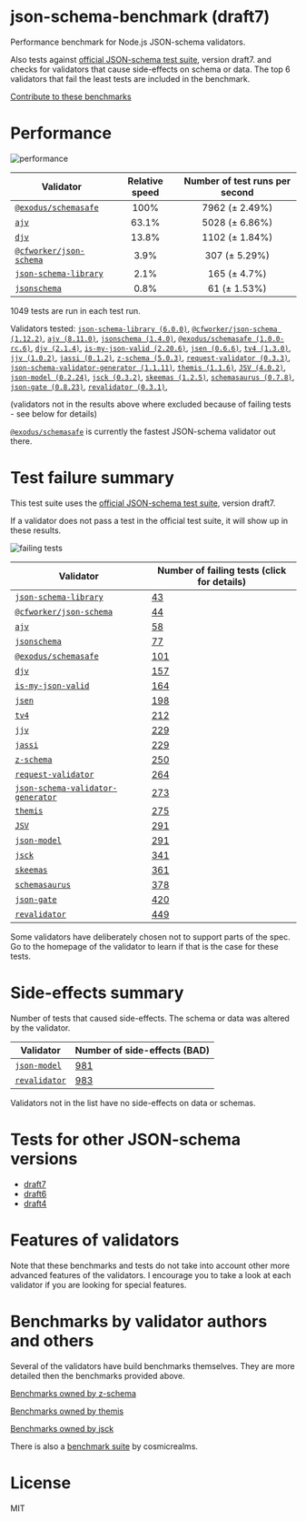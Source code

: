 # json-schema-benchmark (draft7)
Performance benchmark for Node.js JSON-schema validators. 

Also tests against [official JSON-schema test suite](https://github.com/json-schema/JSON-Schema-Test-Suite), version draft7. and checks
for validators that cause side-effects on schema or data. The top 6 validators that fail the least tests are included in the benchmark.

[Contribute to these benchmarks](https://github.com/ebdrup/json-schema-benchmark/blob/master/CONTRIBUTING.md)

# Performance

![performance](https://chart.googleapis.com/chart?chxt=x,y&cht=bhs&chco=76A4FB&chls=2.0&chbh=62,4,1&chs=600x416&chxl=-1:|@exodus&#x2F;schemasafe|ajv|djv|@cfworker&#x2F;json-schema|json-schema-library|jsonschema&chd=t:100,63.1,13.8,3.9,2.1,0.8)

|Validator|Relative speed|Number of test runs per second|
|---------|:------------:|:----------------------------:|
|[`@exodus/schemasafe`](https://github.com/ExodusMovement/schemasafe)|100%|7962 (± 2.49%)|
|[`ajv`](https://ajv.js.org)|63.1%|5028 (± 6.86%)|
|[`djv`](https://github.com/korzio/djv#readme)|13.8%|1102 (± 1.84%)|
|[`@cfworker/json-schema`](https://github.com/cfworker/cfworker/tree/master/packages/json-schema/README.md)|3.9%|307 (± 5.29%)|
|[`json-schema-library`](https://github.com/sagold/json-schema-library)|2.1%|165 (± 4.7%)|
|[`jsonschema`](https://github.com/tdegrunt/jsonschema#readme)|0.8%|61 (± 1.53%)|

1049 tests are run in each test run.

Validators tested: [`json-schema-library (6.0.0)`](https://github.com/sagold/json-schema-library), [`@cfworker/json-schema (1.12.2)`](https://github.com/cfworker/cfworker/tree/master/packages/json-schema/README.md), [`ajv (8.11.0)`](https://ajv.js.org), [`jsonschema (1.4.0)`](https://github.com/tdegrunt/jsonschema#readme), [`@exodus/schemasafe (1.0.0-rc.6)`](https://github.com/ExodusMovement/schemasafe), [`djv (2.1.4)`](https://github.com/korzio/djv#readme), [`is-my-json-valid (2.20.6)`](https://github.com/mafintosh/is-my-json-valid#readme), [`jsen (0.6.6)`](https://github.com/bugventure/jsen), [`tv4 (1.3.0)`](https://github.com/geraintluff/tv4), [`jjv (1.0.2)`](https://github.com/acornejo/jjv), [`jassi (0.1.2)`](https://github.com/iclanzan/jassi), [`z-schema (5.0.3)`](https://github.com/zaggino/z-schema), [`request-validator (0.3.3)`](https://github.com/bugventure/request-validator), [`json-schema-validator-generator (1.1.11)`](https://github.com/danwang/json-schema-validator-generator), [`themis (1.1.6)`](https://github.com/playlyfe/themis), [`JSV (4.0.2)`](http://github.com/garycourt/JSV), [`json-model (0.2.24)`](https://github.com/geraintluff/json-model), [`jsck (0.3.2)`](https://github.com/pandastrike/jsck#readme), [`skeemas (1.2.5)`](https://github.com/Prestaul/skeemas#readme), [`schemasaurus (0.7.8)`](https://github.com/AlexeyGrishin/schemasaurus), [`json-gate (0.8.23)`](https://github.com/oferei/json-gate#readme), [`revalidator (0.3.1)`](https://github.com/flatiron/revalidator), 

(validators not in the results above where excluded because of failing tests - see below for details)

[`@exodus/schemasafe`](https://github.com/ExodusMovement/schemasafe) is currently the fastest JSON-schema validator out there.

# Test failure summary

This test suite uses the [official JSON-schema test suite](https://github.com/json-schema/JSON-Schema-Test-Suite), version draft7.

If a validator does not pass a test in the official test suite, it will show up in these results.

![failing tests](https://chart.googleapis.com/chart?chxt=x,y&cht=bhs&chco=76A4FB&chls=2.0&chbh=14,4,1&chs=600x416&chxl=-1:|json-schema-library|@cfworker&#x2F;json-schema|ajv|jsonschema|@exodus&#x2F;schemasafe|djv|is-my-json-valid|jsen|tv4|jjv|jassi|z-schema|request-validator|json-schema-validator-generator|themis|JSV|json-model|jsck|skeemas|schemasaurus|json-gate|revalidator&chd=t:43,44,58,77,101,157,164,198,212,229,229,250,264,273,275,291,291,341,361,378,420,449&chxr=0,0,449&chds=0,449)

|Validator|Number of failing tests (click for details)|
|---------|-----------------------|
|[`json-schema-library`](https://github.com/sagold/json-schema-library)|[43](./reports/json-schema-library.md)|
|[`@cfworker/json-schema`](https://github.com/cfworker/cfworker/tree/master/packages/json-schema/README.md)|[44](./reports/@cfworker&#x2F;json-schema.md)|
|[`ajv`](https://ajv.js.org)|[58](./reports/ajv.md)|
|[`jsonschema`](https://github.com/tdegrunt/jsonschema#readme)|[77](./reports/jsonschema.md)|
|[`@exodus/schemasafe`](https://github.com/ExodusMovement/schemasafe)|[101](./reports/@exodus&#x2F;schemasafe.md)|
|[`djv`](https://github.com/korzio/djv#readme)|[157](./reports/djv.md)|
|[`is-my-json-valid`](https://github.com/mafintosh/is-my-json-valid#readme)|[164](./reports/is-my-json-valid.md)|
|[`jsen`](https://github.com/bugventure/jsen)|[198](./reports/jsen.md)|
|[`tv4`](https://github.com/geraintluff/tv4)|[212](./reports/tv4.md)|
|[`jjv`](https://github.com/acornejo/jjv)|[229](./reports/jjv.md)|
|[`jassi`](https://github.com/iclanzan/jassi)|[229](./reports/jassi.md)|
|[`z-schema`](https://github.com/zaggino/z-schema)|[250](./reports/z-schema.md)|
|[`request-validator`](https://github.com/bugventure/request-validator)|[264](./reports/request-validator.md)|
|[`json-schema-validator-generator`](https://github.com/danwang/json-schema-validator-generator)|[273](./reports/json-schema-validator-generator.md)|
|[`themis`](https://github.com/playlyfe/themis)|[275](./reports/themis.md)|
|[`JSV`](http://github.com/garycourt/JSV)|[291](./reports/JSV.md)|
|[`json-model`](https://github.com/geraintluff/json-model)|[291](./reports/json-model.md)|
|[`jsck`](https://github.com/pandastrike/jsck#readme)|[341](./reports/jsck.md)|
|[`skeemas`](https://github.com/Prestaul/skeemas#readme)|[361](./reports/skeemas.md)|
|[`schemasaurus`](https://github.com/AlexeyGrishin/schemasaurus)|[378](./reports/schemasaurus.md)|
|[`json-gate`](https://github.com/oferei/json-gate#readme)|[420](./reports/json-gate.md)|
|[`revalidator`](https://github.com/flatiron/revalidator)|[449](./reports/revalidator.md)|

Some validators have deliberately chosen not to support parts of the spec. Go to the homepage of the validator to learn if
that is the case for these tests.

# Side-effects summary

Number of tests that caused side-effects. The schema or data was altered by the validator.

|Validator|Number of side-effects (BAD)|
|---------|----------------------------|
|[`json-model`](https://github.com/geraintluff/json-model)|[981](./reports/json-model-side-effects.md)|
|[`revalidator`](https://github.com/flatiron/revalidator)|[983](./reports/revalidator-side-effects.md)|

Validators not in the list have no side-effects on data or schemas.

# Tests for other JSON-schema versions

- [draft7](https://github.com/sagold/json-schema-benchmark)
- [draft6](https://github.com/sagold/json-schema-benchmark/tree/master/draft6)
- [draft4](https://github.com/sagold/json-schema-benchmark/tree/master/draft4)

# Features of validators

Note that these benchmarks and tests do not take into account other more advanced features of the validators. I encourage
you to take a look at each validator if you are looking for special features.

# Benchmarks by validator authors and others

Several of the validators have build benchmarks themselves. They are
more detailed then the benchmarks provided above.

[Benchmarks owned by z-schema](https://rawgit.com/zaggino/z-schema/master/benchmark/results.html)

[Benchmarks owned by themis](https://cdn.rawgit.com/playlyfe/themis/master/benchmark/results.html)

[Benchmarks owned by jsck](https://github.com/pandastrike/jsck/blob/master/doc/benchmarks.md)

There is also a [benchmark suite](https://github.com/Sembiance/cosmicrealms.com/tree/master/sandbox/benchmark-of-node-dot-js-json-validation-modules-part-3)
by cosmicrealms.

# License
MIT
